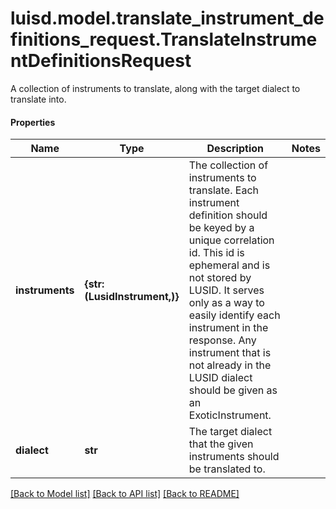# luisd.model.translate_instrument_definitions_request.TranslateInstrumentDefinitionsRequest

A collection of instruments to translate, along with the target dialect to translate into.

#### Properties
Name | Type | Description | Notes
------------ | ------------- | ------------- | -------------
**instruments** | **{str: (LusidInstrument,)}** | The collection of instruments to translate.                Each instrument definition should be keyed by a unique correlation id. This id is ephemeral  and is not stored by LUSID. It serves only as a way to easily identify each instrument in the response.                Any instrument that is not already in the LUSID dialect should be given as an ExoticInstrument. | 
**dialect** | **str** | The target dialect that the given instruments should be translated to. | 

[[Back to Model list]](../../README.md#documentation-for-models) [[Back to API list]](../../README.md#documentation-for-api-endpoints) [[Back to README]](../../README.md)

